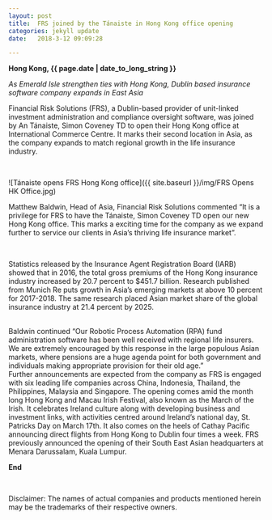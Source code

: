 ```yaml
---
layout: post
title:  FRS joined by the Tánaiste in Hong Kong office opening 
categories: jekyll update
date:   2018-3-12 09:09:28

---
```


**Hong Kong, {{ page.date | date_to_long_string }}**

*As Emerald Isle strengthen ties with Hong Kong, Dublin based insurance software company expands in East Asia* 




Financial Risk Solutions (FRS), a Dublin-based provider of unit-linked investment administration and compliance oversight software, was joined by An Tánaiste, Simon Coveney TD to open their Hong Kong office at International Commerce Centre. It marks their second location in Asia, as the company expands to match regional growth in the life insurance industry.

<br>

![Tánaiste opens FRS Hong Kong office]({{ site.baseurl }}/img/FRS Opens HK Office.jpg)


Matthew Baldwin, Head of Asia, Financial Risk Solutions commented “It is a privilege for FRS to have the Tánaiste, Simon Coveney TD open our new Hong Kong office. This marks a exciting time for the company as we expand further to service our clients in Asia’s thriving life insurance market”. 

<br>

Statistics released by the Insurance Agent Registration Board (IARB) showed that in 2016, the total gross premiums of the Hong Kong insurance industry increased by 20.7 percent to $451.7 billion. Research published from Munich Re puts growth in Asia’s emerging markets at above 10 percent for 2017-2018. The same research placed Asian market share of the global insurance industry at 21.4 percent by 2025.

<br>
Baldwin continued “Our Robotic Process Automation (RPA) fund administration software has been well received with regional life insurers. We are extremely encouraged by this response in the large populous Asian markets, where pensions are a huge agenda point for both government and individuals making appropriate provision for their old age.”

<br>
Further announcements are expected from the company as FRS is engaged with six leading life companies across China, Indonesia, Thailand, the Philippines, Malaysia and Singapore. 
The opening comes amid the month long Hong Kong and Macau Irish Festival, also known as the March of the Irish. It celebrates Ireland culture along with developing business and investment links, with activities centred around Ireland’s national day, St. Patricks Day on March 17th. It also comes on the heels of Cathay Pacific announcing direct flights from Hong Kong to Dublin four times a week. 
FRS previously announced the opening of their South East Asian headquarters at Menara Darussalam, Kuala Lumpur. 

**End**

<br>

Disclaimer: The names of actual companies and products mentioned herein may be the trademarks of their respective owners.  

